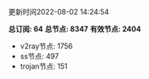 更新时间2022-08-02 14:24:54

**总订阅: 64**
**总节点: 8347**
**有效节点: 2404**
- v2ray节点: 1756
- ss节点: 497
- trojan节点: 151

